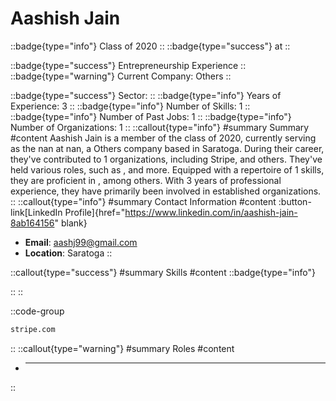 # Aashish Jain
::badge{type="info"}
Class of 2020
::
::badge{type="success"}
 at 
::

::badge{type="success"}
Entrepreneurship Experience
::
::badge{type="warning"}
Current Company: Others
::

::badge{type="success"}
Sector: 
::
::badge{type="info"}
Years of Experience: 3
::
::badge{type="info"}
Number of Skills: 1
::
::badge{type="info"}
Number of Past Jobs: 1
::
::badge{type="info"}
Number of Organizations: 1
::
::callout{type="info"}
#summary
Summary
#content
Aashish Jain is a member of the class of 2020, currently serving as the nan at nan, a Others company based in Saratoga. During their career, they've contributed to 1 organizations, including Stripe, and others. They've held various roles, such as , and more. Equipped with a repertoire of 1 skills, they are proficient in , among others.  With 3 years of professional experience, they have primarily been involved in established organizations.
::
::callout{type="info"}
#summary
Contact Information
#content
:button-link[LinkedIn Profile]{href="https://www.linkedin.com/in/aashish-jain-8ab164156" blank}
- **Email**: aashj99@gmail.com
- **Location**: Saratoga
::

::callout{type="success"}
#summary
Skills
#content
::badge{type="info"}

::
::

::code-group
```bash [Stripe]
stripe.com
```
::
::callout{type="warning"}
#summary
Roles
#content
- ****
::

